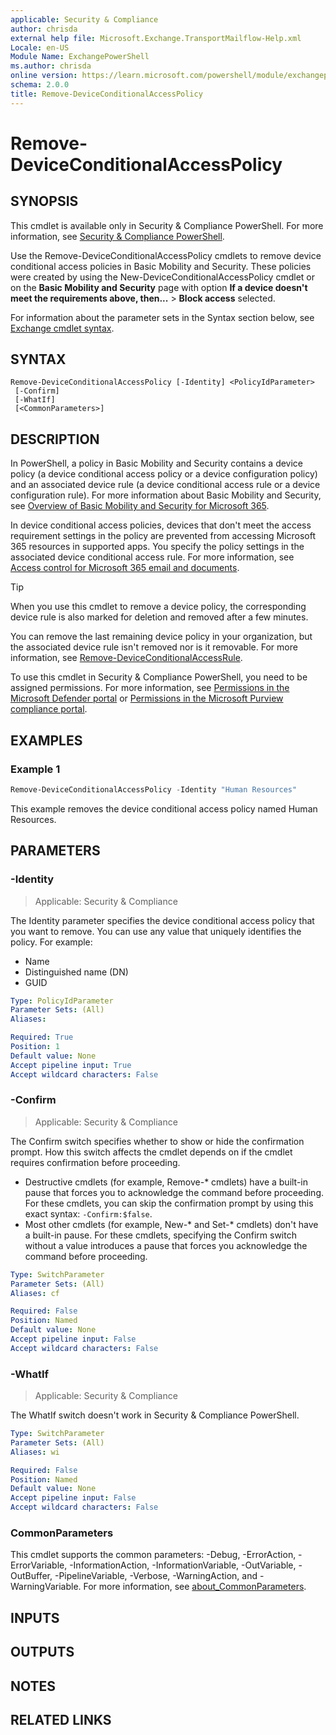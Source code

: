 ```yaml
---
applicable: Security & Compliance
author: chrisda
external help file: Microsoft.Exchange.TransportMailflow-Help.xml
Locale: en-US
Module Name: ExchangePowerShell
ms.author: chrisda
online version: https://learn.microsoft.com/powershell/module/exchangepowershell/remove-deviceconditionalaccesspolicy
schema: 2.0.0
title: Remove-DeviceConditionalAccessPolicy
---
```


# Remove-DeviceConditionalAccessPolicy

## SYNOPSIS
This cmdlet is available only in Security & Compliance PowerShell. For more information, see [Security & Compliance PowerShell](https://learn.microsoft.com/powershell/exchange/scc-powershell).

Use the Remove-DeviceConditionalAccessPolicy cmdlets to remove device conditional access policies in Basic Mobility and Security. These policies were created by using the New-DeviceConditionalAccessPolicy cmdlet or on the **Basic Mobility and Security** page with option **If a device doesn't meet the requirements above, then...** \> **Block access** selected.

For information about the parameter sets in the Syntax section below, see [Exchange cmdlet syntax](https://learn.microsoft.com/powershell/exchange/exchange-cmdlet-syntax).

## SYNTAX

```
Remove-DeviceConditionalAccessPolicy [-Identity] <PolicyIdParameter>
 [-Confirm]
 [-WhatIf]
 [<CommonParameters>]
```

## DESCRIPTION
In PowerShell, a policy in Basic Mobility and Security contains a device policy (a device conditional access policy or a device configuration policy) and an associated device rule (a device conditional access rule or a device configuration rule). For more information about Basic Mobility and Security, see [Overview of Basic Mobility and Security for Microsoft 365](https://learn.microsoft.com/microsoft-365/admin/basic-mobility-security/overview).

In device conditional access policies, devices that don't meet the access requirement settings in the policy are prevented from accessing Microsoft 365 resources in supported apps. You specify the policy settings in the associated device conditional access rule. For more information, see [Access control for Microsoft 365 email and documents](https://learn.microsoft.com/microsoft-365/admin/basic-mobility-security/capabilities#access-control-for-microsoft-365-email-and-documents).

> [!TIP]
> When you use this cmdlet to remove a device policy, the corresponding device rule is also marked for deletion and removed after a few minutes.
>
> You can remove the last remaining device policy in your organization, but the associated device rule isn't removed nor is it removable. For more information, see [Remove-DeviceConditionalAccessRule](https://learn.microsoft.com/powershell/module/exchange/remove-deviceconditionalaccessrule).

To use this cmdlet in Security & Compliance PowerShell, you need to be assigned permissions. For more information, see [Permissions in the Microsoft Defender portal](https://learn.microsoft.com/defender-office-365/mdo-portal-permissions) or [Permissions in the Microsoft Purview compliance portal](https://learn.microsoft.com/purview/microsoft-365-compliance-center-permissions).

## EXAMPLES

### Example 1
```powershell
Remove-DeviceConditionalAccessPolicy -Identity "Human Resources"
```

This example removes the device conditional access policy named Human Resources.

## PARAMETERS

### -Identity

> Applicable: Security & Compliance

The Identity parameter specifies the device conditional access policy that you want to remove. You can use any value that uniquely identifies the policy. For example:

- Name
- Distinguished name (DN)
- GUID

```yaml
Type: PolicyIdParameter
Parameter Sets: (All)
Aliases:

Required: True
Position: 1
Default value: None
Accept pipeline input: True
Accept wildcard characters: False
```

### -Confirm

> Applicable: Security & Compliance

The Confirm switch specifies whether to show or hide the confirmation prompt. How this switch affects the cmdlet depends on if the cmdlet requires confirmation before proceeding.

- Destructive cmdlets (for example, Remove-\* cmdlets) have a built-in pause that forces you to acknowledge the command before proceeding. For these cmdlets, you can skip the confirmation prompt by using this exact syntax: `-Confirm:$false`.
- Most other cmdlets (for example, New-\* and Set-\* cmdlets) don't have a built-in pause. For these cmdlets, specifying the Confirm switch without a value introduces a pause that forces you acknowledge the command before proceeding.

```yaml
Type: SwitchParameter
Parameter Sets: (All)
Aliases: cf

Required: False
Position: Named
Default value: None
Accept pipeline input: False
Accept wildcard characters: False
```

### -WhatIf

> Applicable: Security & Compliance

The WhatIf switch doesn't work in Security & Compliance PowerShell.

```yaml
Type: SwitchParameter
Parameter Sets: (All)
Aliases: wi

Required: False
Position: Named
Default value: None
Accept pipeline input: False
Accept wildcard characters: False
```

### CommonParameters
This cmdlet supports the common parameters: -Debug, -ErrorAction, -ErrorVariable, -InformationAction, -InformationVariable, -OutVariable, -OutBuffer, -PipelineVariable, -Verbose, -WarningAction, and -WarningVariable. For more information, see [about_CommonParameters](https://go.microsoft.com/fwlink/p/?LinkID=113216).

## INPUTS

## OUTPUTS

## NOTES

## RELATED LINKS

